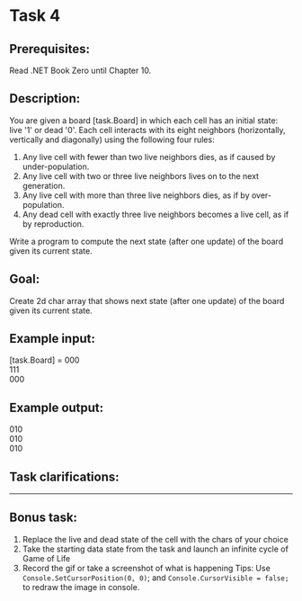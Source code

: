 # Task 4

## Prerequisites:
Read .NET Book Zero until Chapter 10.

## Description:
You are given a board [task.Board] in which each cell has an initial state: live '1' or dead '0'. Each cell interacts with its eight neighbors (horizontally, vertically and diagonally) using the following four rules:

1. Any live cell with fewer than two live neighbors dies, as if caused by under-population.
2. Any live cell with two or three live neighbors lives on to the next generation.
3. Any live cell with more than three live neighbors dies, as if by over-population.
4. Any dead cell with exactly three live neighbors becomes a live cell, as if by reproduction.

Write a program to compute the next state (after one update) of the board given its current state.

## Goal:
Create 2d char array that shows next state (after one update) of the board given its current state.

## Example input: 
[task.Board] = 
000  
111  
000  

## Example output:
010  
010  
010  

## Task clarifications:
---

## Bonus task:
1. Replace the live and dead state of the cell with the chars of your choice
2. Take the starting data state from the task and launch an infinite cycle of Game of Life
3. Record the gif or take a screenshot of what is happening
Tips: 
Use `Console.SetCursorPosition(0, 0)`; and `Console.CursorVisible = false;` to redraw the image in console.
